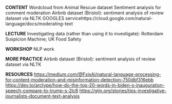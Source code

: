 **CONTENT**
Wordcloud from Animal Rescue dataset
Sentiment analysis for comment moderation
Airbnb dataset (Bristol): sentiment analysis of review dataset via NLTK
GOOGLES servicehttps://cloud.google.com/natural-language/docs/moderating-text

**LECTURE**
Investigating data (rather than using it to investigate): Rotterdam Suspicion Machine; UK Food Safety

**WORKSHOP**
NLP work

**MORE PRACTICE**
Airbnb dataset (Bristol): sentiment analysis of review dataset via NLTK

**RESOURCES**
https://medium.com/@FxisAi/natural-language-processing-for-content-moderation-and-misinformation-detection-750dbf316ebb
https://dev.to/arctype/how-do-the-top-20-words-in-biden-s-inauguration-speech-compare-to-trump-s-2lc8
https://gijn.org/stories/tips-investigative-journalists-document-text-analysis
